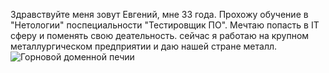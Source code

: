 Здравствуйте меня зовут Евгений, мне 33 года. 
Прохожу обучение в "Нетологии" поспециальности "Тестировщик ПО".
Мечтаю попасть в IT сферу и поменять свою деательность. сейчас я работаю на крупном металлургическом предприятии и даю нашей стране металл.
![Горновой доменной печии](https://rusvesna.su/sites/default/files/metallurgiya_gornovoy.jpg)